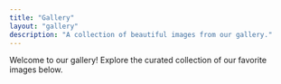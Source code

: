```yaml
---
title: "Gallery"
layout: "gallery"
description: "A collection of beautiful images from our gallery."
---
```

Welcome to our gallery! Explore the curated collection of our favorite images below.
